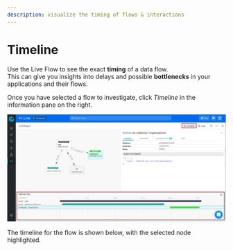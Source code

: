 ```yaml
---
description: visualize the timing of flows & interactions
---
```


# Timeline

Use the Live Flow to see the exact **timing** of a data flow.   
This can give you insights into delays and possible **bottlenecks** in your applications and their flows.

Once you have selected a flow to investigate, click _Timeline_ in the information pane on the right.

![](../../.gitbook/assets/whatsapp-image-2020-10-18-at-15.01.10-timeline-highlighted%20%281%29.jpg)

The timeline for the flow is shown below, with the selected node highlighted.

